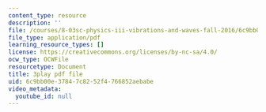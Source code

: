 ```yaml
---
content_type: resource
description: ''
file: /courses/8-03sc-physics-iii-vibrations-and-waves-fall-2016/6c9bb00e37847c8252f4766852aebabe_4ysFC9vd3GE.pdf
file_type: application/pdf
learning_resource_types: []
license: https://creativecommons.org/licenses/by-nc-sa/4.0/
ocw_type: OCWFile
resourcetype: Document
title: 3play pdf file
uid: 6c9bb00e-3784-7c82-52f4-766852aebabe
video_metadata:
  youtube_id: null
---
```

